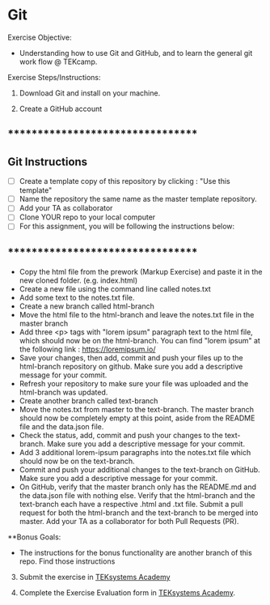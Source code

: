 # Git
Exercise Objective: 
* Understanding how to use Git and GitHub, and to learn the general git work flow @ TEKcamp.

Exercise Steps/Instructions:
1. Download Git and install on your machine.

2. Create a GitHub account

## ********************************
## Git Instructions
- [ ] Create a template copy of this repository by clicking : "Use this template"
- [ ] Name the repository the same name as the master template repository.  
- [ ] Add your TA as collaborator
- [ ] Clone YOUR repo to your local computer
- [ ] For this assignment, you will be following the instructions below:
## ********************************

* Copy the html file from the prework (Markup Exercise) and paste it in the new cloned folder.  (e.g. index.html)
* Create a new file using the command line called notes.txt
* Add some text to the notes.txt file.
* Create a new branch called html-branch
* Move the html file to the html-branch and leave the notes.txt file in the master branch
* Add three &lt;p&gt; tags with "lorem ipsum" paragraph text to the html file, which should now be on the html-branch.  You can find "lorem ipsum" at the following link : https://loremipsum.io/
* Save your changes, then add, commit and push your files up to the html-branch repository on github. Make sure you add a descriptive message for your commit.
* Refresh your repository to make sure your file was uploaded and the html-branch was updated.
* Create another branch called text-branch
* Move the notes.txt from master to the text-branch. The master branch should now be completely empty at this point, aside from the README file and the data.json file.
* Check the status, add, commit and push your changes to the text-branch.  Make sure you add a descriptive message for your commit.
* Add 3 additional lorem-ipsum paragraphs into the notes.txt file which should now be on the text-branch.
* Commit and push your additional changes to the text-branch on GitHub.  Make sure you add a descriptive message for your commit.
* On GitHub, verify that the master branch only has the README.md and the data.json file with nothing else.  Verify that the html-branch and the text-branch each have a respective .html and .txt file.
Submit a pull request for both the html-branch and the text-branch to be merged into master.  Add your TA as a collaborator for both Pull Requests (PR).  

**Bonus Goals:
* The instructions for the bonus functionality are another branch of this repo.  Find those instructions

3. Submit the exercise in <a href="https://bit.ly/3aKtYAC" target="_blank">TEKsystems Academy</a>

4. Complete the Exercise Evaluation form in <a href="https://bit.ly/2KE32Yw" target="_blank">TEKsystems Academy</a>.
